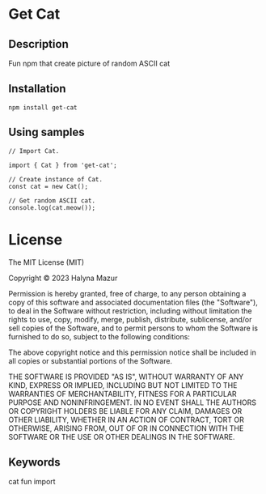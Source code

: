 # Get Cat
## Description
Fun npm that create picture of random ASCII cat

## Installation
```
npm install get-cat
```
## Using samples
```
// Import Cat.

import { Cat } from 'get-cat';

// Create instance of Cat.
const cat = new Cat();

// Get random ASCII cat.
console.log(cat.meow());

```

# License
The MIT License (MIT)

Copyright © 2023 Halyna Mazur

Permission is hereby granted, free of charge, to any person obtaining a copy of this software and associated documentation files (the "Software"), to deal in the Software without restriction, including without limitation the rights to use, copy, modify, merge, publish, distribute, sublicense, and/or sell copies of the Software, and to permit persons to whom the Software is furnished to do so, subject to the following conditions:

The above copyright notice and this permission notice shall be included in all copies or substantial portions of the Software.

THE SOFTWARE IS PROVIDED "AS IS", WITHOUT WARRANTY OF ANY KIND, EXPRESS OR IMPLIED, INCLUDING BUT NOT LIMITED TO THE WARRANTIES OF MERCHANTABILITY, FITNESS FOR A PARTICULAR PURPOSE AND NONINFRINGEMENT. IN NO EVENT SHALL THE AUTHORS OR COPYRIGHT HOLDERS BE LIABLE FOR ANY CLAIM, DAMAGES OR OTHER LIABILITY, WHETHER IN AN ACTION OF CONTRACT, TORT OR OTHERWISE, ARISING FROM, OUT OF OR IN CONNECTION WITH THE SOFTWARE OR THE USE OR OTHER DEALINGS IN THE SOFTWARE.

## Keywords

cat fun import